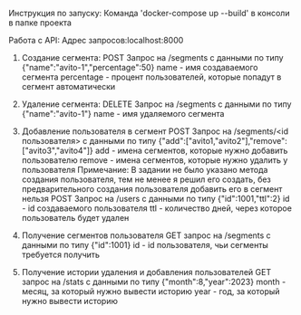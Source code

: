 Инструкция по запуску:
Команда 'docker-compose up --build' в консоли в папке проекта

Работа с API:
Адрес запросов:localhost:8000

1. Создание сегмента:
POST Запрос на /segments c данными по типу {"name":"avito-1","percentage":50}
name - имя создаваемого сегмента
percentage - процент пользователей, которые попадут в сегмент автоматически

2. Удаление сегмента:
DELETE Запрос на /segments c данными по типу {"name":"avito-1"}
name - имя удаляемого сегмента

3. Добавление пользователя в сегмент
POST Запрос на /segments/<id пользователя> c данными по типу {"add":["avito1,"avito2"],"remove":["avito3","avito4"]}
add - имена сегментов, которые нужно добавить пользователю
remove - имена сегментов, которые нужно удалить у пользователя
Примечание:
В задании не было указано метода создания пользователя, тем не менее я решил его создать, без предварительного создания пользователя добавить его в сегмент нельзя
POST Запрос на /users с данными по типу {"id":1001,"ttl":2}
id - id создаваемого пользователя
ttl - количество дней, через которое пользователь будет удален

4. Получение сегментов пользователя
GET запрос на /segments с данными по типу {"id":1001}
id - id пользователя, чьи сегменты требуется получить

5. Получение истории удаления и добавления пользователей
GET запрос на /stats с данными по типу {"month":8,"year":2023}
month - месяц, за который нужно вывести историю
year - год, за который нужно вывести историю
